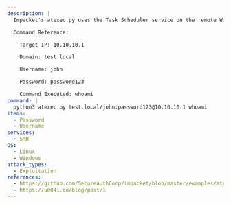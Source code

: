 ```yaml
---
description: |
  Impacket's atexec.py uses the Task Scheduler service on the remote Windows host to execute the given command. It will create a windows task with a random name, trigger the task, and then delete it. The following command executes `whoami` on the remote Windows host.

  Command Reference:

  	Target IP: 10.10.10.1

  	Domain: test.local

  	Username: john

  	Password: password123

  	Command Executed: whoami
command: |
  python3 atexec.py test.local/john:password123@10.10.10.1 whoami
items:
  - Password
  - Username
services:
  - SMB
OS:
  - Linux
  - Windows
attack_types:
  - Exploitation
references:
  - https://github.com/SecureAuthCorp/impacket/blob/master/examples/atexec.py
  - https://u0041.co/blog/post/1
---
```

